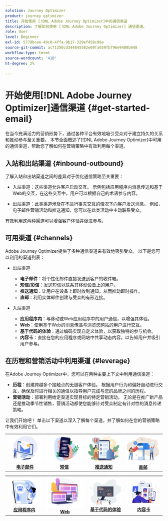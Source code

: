 ```yaml
---
solution: Journey Optimizer
product: journey optimizer
title: 开始使用 [!DNL Adobe Journey Optimizer]中的通信渠道
description: 了解如何使用 [!DNL Adobe Journey Optimizer] 通信渠道。
role: User
level: Beginner
exl-id: 5779bcee-49c0-4ffa-9b17-329ef458c96a
source-git-commit: ac71350cd344845582e09fa039fb796e9408b048
workflow-type: tm+mt
source-wordcount: '410'
ht-degree: 2%

---
```


# 开始使用[!DNL Adobe Journey Optimizer]通信渠道 {#get-started-email}

在当今充满活力的营销形势下，通过各种平台有效地吸引受众对于建立持久的关系和推动参与至关重要。 本节全面概述了[!DNL Adobe Journey Optimizer]中可用的通信渠道，帮助您了解如何在营销策略中有效利用每个渠道。

## 入站和出站渠道 {#inbound-outbound}

了解入站和出站渠道之间的差异对于优化通信策略至关重要：

* 入站渠道：这些渠道允许客户启动交互。 示例包括应用程序内消息传送和基于Web的交互，在这些交互中，用户可以根据自己的术语参与内容。

* 出站渠道：此类渠道涉及在不进行事先交互的情况下向客户发送消息。 例如，电子邮件营销活动和推送通知，您可以在此类活动中主动联系受众。

有效利用这两种渠道可以增强客户体验并促进参与。

## 可用渠道 {#channels}

Adobe Journey Optimizer提供了多种通信渠道来有效地吸引受众。 以下是您可以利用的渠道列表：

* 出站渠道

   * **电子邮件**：将个性化邮件直接发送到客户的收件箱。
   * **短信/彩信**：发送短信以联系其移动设备上的用户。
   * **推送通知**：让用户在设备上即时收到通知，从而推动即时操作。
   * **直邮**：利用实体邮件创建与受众的有形连接。

* 入站渠道

   * **应用程序内**：与移动或Web应用程序中的用户通信，以增强其体验。
   * **Web**：使用基于Web的消息传递与浏览您网站的用户进行交互。
   * **基于代码的体验**：通过编码实现自定义体验，以获取独特的参与机会。
   * **内容卡**：直接在您的应用程序或网站中共享动态内容，以告知用户并吸引用户参与。

## 在历程和营销活动中利用渠道 {#leverage}

在Adobe Journey Optimizer中，您可以在两种主要上下文中利用通信渠道：

* **历程**：创建跨越多个接触点的无缝客户体验。 根据用户行为和偏好自动进行交互，确保及时进行相关的通信以指导用户完成与您的品牌之间的历程。
* **营销活动**：部署利用给定渠道实现目标的特定营销活动。 无论是在推广新产品还是推动季节性销售，营销活动都使您能够针对受众制定有针对性的消息传递策略。

让我们开始吧！ 单击以下渠道以深入了解每个渠道，并了解如何在您的营销策略中有效利用它们。

<table style="table-layout:fixed"><tr style="border: 0;">
<td><a href="../email/get-started-email.md"><img alt="电子邮件" src="assets/do-not-localize/email.png"></a>
<div align="center"><a href="../email/get-started-email.md"><strong>电子邮件</strong></a></div></td>
<td><a href="../sms/get-started-sms.md"><img alt="短信" src="assets/do-not-localize/sms.png"></a>
<div align="center"><a href="../sms/get-started-sms.md"><strong>短信</strong></a></div></td>
<td><a href="../push/get-started-push.md"><img alt="推送" src="assets/do-not-localize/push.png"></a>
<div align="center"><a href="../push/get-started-push.md"><strong>推送通知</strong></a></div></td>
<td><a href="../direct-mail/get-started-direct-mail.md"><img alt="直邮" src="assets/do-not-localize/direct-mail.jpg"></a>
<div align="center"><a href="../direct-mail/get-started-direct-mail.md"><strong>直邮</strong></a></div></td>
</tr></table>

<table style="table-layout:fixed"><tr style="border: 0;">
<td><a href="../in-app/get-started-in-app.md"><img alt="应用程序内" src="assets/do-not-localize/inapp.jpg"></a>
<div align="center"><a href="../in-app/get-started-in-app.md"><strong>应用程序内</strong></a></div></td>
<td><a href="../web/get-started-web.md"><img alt="Web" src="assets/do-not-localize/web.jpg"></a>
<div align="center"><a href="../web/get-started-web.md"><strong>Web</strong></a></div></td>
<td><a href="../code-based/get-started-code-based.md"><img alt="基于代码的体验" src="assets/do-not-localize/code.png"></a>
<div align="center"><a href="../code-based/get-started-code-based.md"><strong>基于代码的体验</strong></a></div></td>
<td><a href="../content-card/get-started-content-card.md"><img alt="内容卡片" src="assets/do-not-localize/cards.png"></a>
<div align="center"><a href="../content-card/get-started-content-card.md"><strong>内容卡</strong></a></div></td>
</tr></table>
